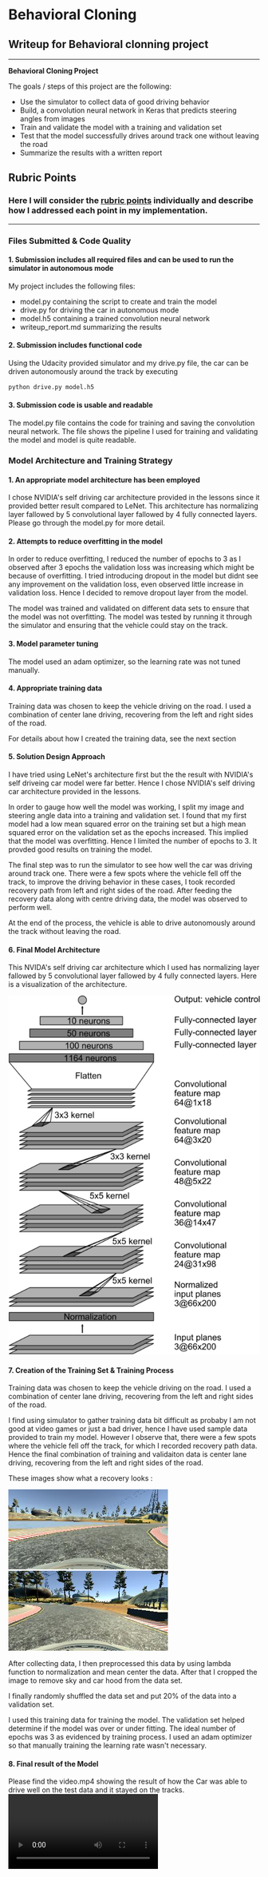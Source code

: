# **Behavioral Cloning** 

## Writeup for Behavioral clonning project

---

**Behavioral Cloning Project**

The goals / steps of this project are the following:
* Use the simulator to collect data of good driving behavior
* Build, a convolution neural network in Keras that predicts steering angles from images
* Train and validate the model with a training and validation set
* Test that the model successfully drives around track one without leaving the road
* Summarize the results with a written report


[//]: # (Image References)

[image1]: ./examples/recoveryLeft.jpg "Recovery Image"
[image2]: ./examples/recoveryRight.jpg "Recovery Image"
[image3]: ./examples/architecture.png "Model architecture"
[video1]: ./examples/video.mp4 "Output video"

## Rubric Points
### Here I will consider the [rubric points](https://review.udacity.com/#!/rubrics/432/view) individually and describe how I addressed each point in my implementation.  

---
### Files Submitted & Code Quality

#### 1. Submission includes all required files and can be used to run the simulator in autonomous mode

My project includes the following files:
* model.py containing the script to create and train the model
* drive.py for driving the car in autonomous mode
* model.h5 containing a trained convolution neural network 
* writeup_report.md summarizing the results

#### 2. Submission includes functional code
Using the Udacity provided simulator and my drive.py file, the car can be driven autonomously around the track by executing 
```sh
python drive.py model.h5
```

#### 3. Submission code is usable and readable

The model.py file contains the code for training and saving the convolution neural network. The file shows the pipeline I used for training and validating the model and model is quite readable.

### Model Architecture and Training Strategy

#### 1. An appropriate model architecture has been employed
I chose NVIDIA's self driving car architecture provided in the lessons since it provided better result compared to LeNet.
This architecture has normalizing layer fallowed by 5 convolutional layer fallowed by 4 fully connected layers. Please go through the model.py for more detail. 

#### 2. Attempts to reduce overfitting in the model

In order to reduce overfitting, I reduced the number of epochs to 3 as I observed after 3 epochs the validation loss was increasing which might be because of overfitting. I tried introducing dropout in the model but didnt see any improvement on the validation loss, even observed little increase in validation loss. Hence I decided to remove dropout layer from the model.    

The model was trained and validated on different data sets to ensure that the model was not overfitting. The model was tested by running it through the simulator and ensuring that the vehicle could stay on the track.

#### 3. Model parameter tuning

The model used an adam optimizer, so the learning rate was not tuned manually.

#### 4. Appropriate training data

Training data was chosen to keep the vehicle driving on the road. I used a combination of center lane driving, recovering from the left and right sides of the road.

For details about how I created the training data, see the next section


#### 5. Solution Design Approach

I have tried using LeNet's architecture first but the the result with NVIDIA's self driveing car model were far better. Hence I chose NVIDIA's self driving car architecture provided in the lessons.

In order to gauge how well the model was working, I split my image and steering angle data into a training and validation set. I found that my first model had a low mean squared error on the training set but a high mean squared error on the validation set as the epochs increased. This implied that the model was overfitting. Hence I limited the number of epochs to 3. It provded good results on training the model.


The final step was to run the simulator to see how well the car was driving around track one. There were a few spots where the vehicle fell off the track, to improve the driving behavior in these cases, I took recorded recovery path from left and right sides of the road. After feeding the recovery data along with centre driving data, the model was observed to perform well.

At the end of the process, the vehicle is able to drive autonomously around the track without leaving the road.

#### 6. Final Model Architecture

This NVIDA's self driving car architecture which I used has normalizing layer fallowed by 5 convolutional layer fallowed by 4 fully connected layers. 
Here is a visualization of the architecture.

![alt text][image3]


#### 7. Creation of the Training Set & Training Process

Training data was chosen to keep the vehicle driving on the road. I used a combination of center lane driving, recovering from the left and right sides of the road.

I find using simulator to gather training data bit difficult as probaby I am not good at video games or just a bad driver, hence I have used sample data provided to train my model. However I observe that, there were a few spots where the vehicle fell off the track, for which I recorded recovery path data. Hence the final combination of training and validaiton data is center lane driving, recovering from the left and right sides of the road.

These images show what a recovery looks :

![alt text][image1]
![alt text][image2]

After collecting data, I then preprocessed this data by using lambda function to normalization and mean center the data. After that I cropped the image to remove sky and car hood from the data set. 

I finally randomly shuffled the data set and put 20% of the data into a validation set.

I used this training data for training the model. The validation set helped determine if the model was over or under fitting. The ideal number of epochs was 3 as evidenced by training process. I used an adam optimizer so that manually training the learning rate wasn't necessary.

#### 8. Final result of the Model 

Please find the video.mp4 showing the result of how the Car was able to drive well on the test data and it stayed on the tracks.  
![alt text][video1]